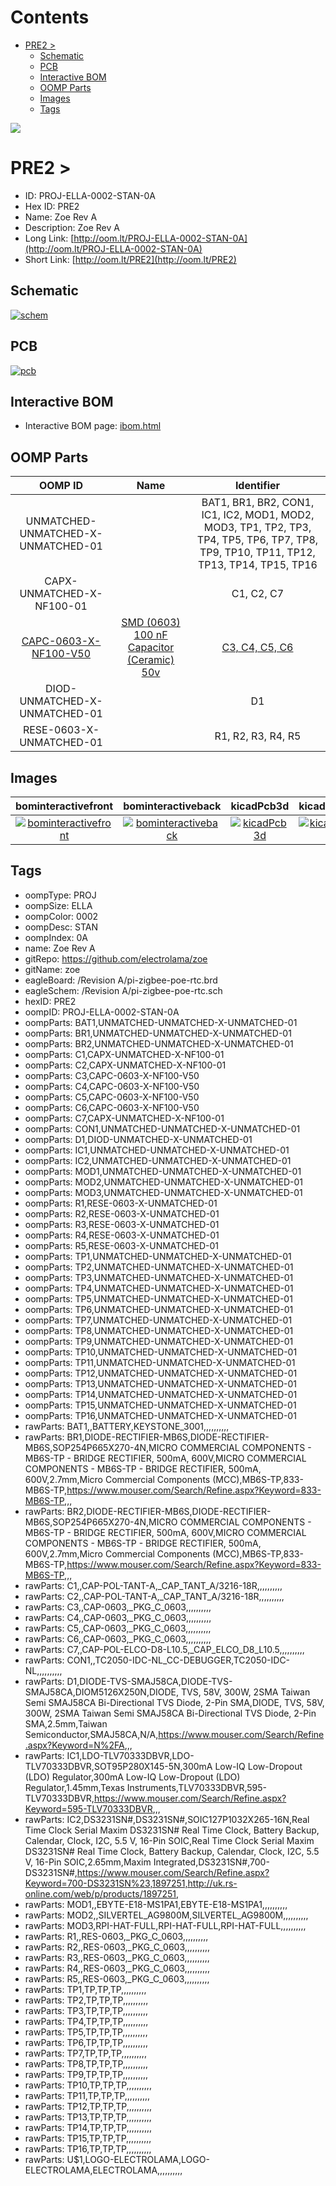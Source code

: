 



Contents
========

* [PRE2 > ](#pre2--)
	* [Schematic](#schematic)
	* [PCB](#pcb)
	* [Interactive BOM](#interactive-bom)
	* [OOMP Parts](#oomp-parts)
	* [Images](#images)
	* [Tags](#tags)
  
![][im]
# PRE2 > 

- ID: PROJ-ELLA-0002-STAN-0A
- Hex ID: PRE2
- Name: Zoe Rev A
- Description: Zoe Rev A
- Long Link: [http://oom.lt/PROJ-ELLA-0002-STAN-0A](http://oom.lt/PROJ-ELLA-0002-STAN-0A)
- Short Link: [http://oom.lt/PRE2](http://oom.lt/PRE2)

## Schematic
  
[![schem](eagleSchemImage.png)](eagleSchemImage.png)
## PCB
  
[![pcb](eagleImage.png)](eagleImage.png)
## Interactive BOM

- Interactive BOM page: [ibom.html](https://htmlpreview.github.io/?https://github.com/oomlout/oomlout_OOMP_projects/blob/main/PROJ-ELLA-0002-STAN-0A/kicad/bom/ibom.html)

## OOMP Parts
  

|OOMP ID|Name|Identifier|
| :---: | :---: | :---: |
|UNMATCHED-UNMATCHED-X-UNMATCHED-01||BAT1, BR1, BR2, CON1, IC1, IC2, MOD1, MOD2, MOD3, TP1, TP2, TP3, TP4, TP5, TP6, TP7, TP8, TP9, TP10, TP11, TP12, TP13, TP14, TP15, TP16|
|CAPX-UNMATCHED-X-NF100-01||C1, C2, C7|
|[CAPC-0603-X-NF100-V50](https://github.com/oomlout/oomlout_OOMP_parts/tree/main/CAPC-0603-X-NF100-V50/)|[SMD (0603) 100 nF Capacitor (Ceramic) 50v](https://github.com/oomlout/oomlout_OOMP_parts/tree/main/CAPC-0603-X-NF100-V50/)|[C3, C4, C5, C6](https://github.com/oomlout/oomlout_OOMP_parts/tree/main/CAPC-0603-X-NF100-V50/)|
|DIOD-UNMATCHED-X-UNMATCHED-01||D1|
|RESE-0603-X-UNMATCHED-01||R1, R2, R3, R4, R5|

## Images
  
  

|bominteractivefront|bominteractiveback|kicadPcb3d|kicadPcb3dFront|kicadPcb3dBack|kicadSchem|eagleImage|eagleSchemImage|
| :---: | :---: | :---: | :---: | :---: | :---: | :---: | :---: |
|[![bominteractivefront](bomFront_140.png)](bomFront.png)|[![bominteractiveback](bomBack_140.png)](bomBack.png)|[![kicadPcb3d](kicadPcb3d_140.png)](kicadPcb3d.png)|[![kicadPcb3dFront](kicadPcb3dFront_140.png)](kicadPcb3dFront.png)|[![kicadPcb3dBack](kicadPcb3dBack_140.png)](kicadPcb3dBack.png)|[![kicadSchem](kicadSchem_140.png)](kicadSchem.png)|[![eagleImage](eagleImage_140.png)](eagleImage.png)|[![eagleSchemImage](eagleSchemImage_140.png)](eagleSchemImage.png)|

## Tags

- oompType: PROJ
- oompSize: ELLA
- oompColor: 0002
- oompDesc: STAN
- oompIndex: 0A
- name: Zoe Rev A
- gitRepo: https://github.com/electrolama/zoe
- gitName: zoe
- eagleBoard: /Revision A/pi-zigbee-poe-rtc.brd
- eagleSchem: /Revision A/pi-zigbee-poe-rtc.sch
- hexID: PRE2
- oompID: PROJ-ELLA-0002-STAN-0A
- oompParts: BAT1,UNMATCHED-UNMATCHED-X-UNMATCHED-01
- oompParts: BR1,UNMATCHED-UNMATCHED-X-UNMATCHED-01
- oompParts: BR2,UNMATCHED-UNMATCHED-X-UNMATCHED-01
- oompParts: C1,CAPX-UNMATCHED-X-NF100-01
- oompParts: C2,CAPX-UNMATCHED-X-NF100-01
- oompParts: C3,CAPC-0603-X-NF100-V50
- oompParts: C4,CAPC-0603-X-NF100-V50
- oompParts: C5,CAPC-0603-X-NF100-V50
- oompParts: C6,CAPC-0603-X-NF100-V50
- oompParts: C7,CAPX-UNMATCHED-X-NF100-01
- oompParts: CON1,UNMATCHED-UNMATCHED-X-UNMATCHED-01
- oompParts: D1,DIOD-UNMATCHED-X-UNMATCHED-01
- oompParts: IC1,UNMATCHED-UNMATCHED-X-UNMATCHED-01
- oompParts: IC2,UNMATCHED-UNMATCHED-X-UNMATCHED-01
- oompParts: MOD1,UNMATCHED-UNMATCHED-X-UNMATCHED-01
- oompParts: MOD2,UNMATCHED-UNMATCHED-X-UNMATCHED-01
- oompParts: MOD3,UNMATCHED-UNMATCHED-X-UNMATCHED-01
- oompParts: R1,RESE-0603-X-UNMATCHED-01
- oompParts: R2,RESE-0603-X-UNMATCHED-01
- oompParts: R3,RESE-0603-X-UNMATCHED-01
- oompParts: R4,RESE-0603-X-UNMATCHED-01
- oompParts: R5,RESE-0603-X-UNMATCHED-01
- oompParts: TP1,UNMATCHED-UNMATCHED-X-UNMATCHED-01
- oompParts: TP2,UNMATCHED-UNMATCHED-X-UNMATCHED-01
- oompParts: TP3,UNMATCHED-UNMATCHED-X-UNMATCHED-01
- oompParts: TP4,UNMATCHED-UNMATCHED-X-UNMATCHED-01
- oompParts: TP5,UNMATCHED-UNMATCHED-X-UNMATCHED-01
- oompParts: TP6,UNMATCHED-UNMATCHED-X-UNMATCHED-01
- oompParts: TP7,UNMATCHED-UNMATCHED-X-UNMATCHED-01
- oompParts: TP8,UNMATCHED-UNMATCHED-X-UNMATCHED-01
- oompParts: TP9,UNMATCHED-UNMATCHED-X-UNMATCHED-01
- oompParts: TP10,UNMATCHED-UNMATCHED-X-UNMATCHED-01
- oompParts: TP11,UNMATCHED-UNMATCHED-X-UNMATCHED-01
- oompParts: TP12,UNMATCHED-UNMATCHED-X-UNMATCHED-01
- oompParts: TP13,UNMATCHED-UNMATCHED-X-UNMATCHED-01
- oompParts: TP14,UNMATCHED-UNMATCHED-X-UNMATCHED-01
- oompParts: TP15,UNMATCHED-UNMATCHED-X-UNMATCHED-01
- oompParts: TP16,UNMATCHED-UNMATCHED-X-UNMATCHED-01
- rawParts: BAT1,,BATTERY,KEYSTONE_3001,,,,,,,,,,
- rawParts: BR1,DIODE-RECTIFIER-MB6S,DIODE-RECTIFIER-MB6S,SOP254P665X270-4N,MICRO COMMERCIAL COMPONENTS - MB6S-TP - BRIDGE RECTIFIER, 500mA, 600V,MICRO COMMERCIAL COMPONENTS - MB6S-TP - BRIDGE RECTIFIER, 500mA, 600V,2.7mm,Micro Commercial Components (MCC),MB6S-TP,833-MB6S-TP,https://www.mouser.com/Search/Refine.aspx?Keyword=833-MB6S-TP,,,
- rawParts: BR2,DIODE-RECTIFIER-MB6S,DIODE-RECTIFIER-MB6S,SOP254P665X270-4N,MICRO COMMERCIAL COMPONENTS - MB6S-TP - BRIDGE RECTIFIER, 500mA, 600V,MICRO COMMERCIAL COMPONENTS - MB6S-TP - BRIDGE RECTIFIER, 500mA, 600V,2.7mm,Micro Commercial Components (MCC),MB6S-TP,833-MB6S-TP,https://www.mouser.com/Search/Refine.aspx?Keyword=833-MB6S-TP,,,
- rawParts: C1,,CAP-POL-TANT-A,_CAP_TANT_A/3216-18R,,,,,,,,,,
- rawParts: C2,,CAP-POL-TANT-A,_CAP_TANT_A/3216-18R,,,,,,,,,,
- rawParts: C3,,CAP-0603,_PKG_C_0603,,,,,,,,,,
- rawParts: C4,,CAP-0603,_PKG_C_0603,,,,,,,,,,
- rawParts: C5,,CAP-0603,_PKG_C_0603,,,,,,,,,,
- rawParts: C6,,CAP-0603,_PKG_C_0603,,,,,,,,,,
- rawParts: C7,,CAP-POL-ELCO-D8-L10.5,_CAP_ELCO_D8_L10.5,,,,,,,,,,
- rawParts: CON1,,TC2050-IDC-NL_CC-DEBUGGER,TC2050-IDC-NL,,,,,,,,,,
- rawParts: D1,DIODE-TVS-SMAJ58CA,DIODE-TVS-SMAJ58CA,DIOM5126X250N,DIODE, TVS, 58V, 300W, 2SMA Taiwan Semi SMAJ58CA Bi-Directional TVS Diode, 2-Pin SMA,DIODE, TVS, 58V, 300W, 2SMA Taiwan Semi SMAJ58CA Bi-Directional TVS Diode, 2-Pin SMA,2.5mm,Taiwan Semiconductor,SMAJ58CA,N/A,https://www.mouser.com/Search/Refine.aspx?Keyword=N%2FA,,,
- rawParts: IC1,LDO-TLV70333DBVR,LDO-TLV70333DBVR,SOT95P280X145-5N,300mA Low-IQ Low-Dropout (LDO) Regulator,300mA Low-IQ Low-Dropout (LDO) Regulator,1.45mm,Texas Instruments,TLV70333DBVR,595-TLV70333DBVR,https://www.mouser.com/Search/Refine.aspx?Keyword=595-TLV70333DBVR,,,
- rawParts: IC2,DS3231SN#,DS3231SN#,SOIC127P1032X265-16N,Real Time Clock Serial Maxim DS3231SN# Real Time Clock, Battery Backup, Calendar, Clock, I2C, 5.5 V, 16-Pin SOIC,Real Time Clock Serial Maxim DS3231SN# Real Time Clock, Battery Backup, Calendar, Clock, I2C, 5.5 V, 16-Pin SOIC,2.65mm,Maxim Integrated,DS3231SN#,700-DS3231SN#,https://www.mouser.com/Search/Refine.aspx?Keyword=700-DS3231SN%23,1897251,http://uk.rs-online.com/web/p/products/1897251,
- rawParts: MOD1,,EBYTE-E18-MS1PA1,EBYTE-E18-MS1PA1,,,,,,,,,,
- rawParts: MOD2,,SILVERTEL_AG9800M,SILVERTEL_AG9800M,,,,,,,,,,
- rawParts: MOD3,RPI-HAT-FULL,RPI-HAT-FULL,RPI-HAT-FULL,,,,,,,,,,
- rawParts: R1,,RES-0603,_PKG_C_0603,,,,,,,,,,
- rawParts: R2,,RES-0603,_PKG_C_0603,,,,,,,,,,
- rawParts: R3,,RES-0603,_PKG_C_0603,,,,,,,,,,
- rawParts: R4,,RES-0603,_PKG_C_0603,,,,,,,,,,
- rawParts: R5,,RES-0603,_PKG_C_0603,,,,,,,,,,
- rawParts: TP1,TP,TP,TP,,,,,,,,,,
- rawParts: TP2,TP,TP,TP,,,,,,,,,,
- rawParts: TP3,TP,TP,TP,,,,,,,,,,
- rawParts: TP4,TP,TP,TP,,,,,,,,,,
- rawParts: TP5,TP,TP,TP,,,,,,,,,,
- rawParts: TP6,TP,TP,TP,,,,,,,,,,
- rawParts: TP7,TP,TP,TP,,,,,,,,,,
- rawParts: TP8,TP,TP,TP,,,,,,,,,,
- rawParts: TP9,TP,TP,TP,,,,,,,,,,
- rawParts: TP10,TP,TP,TP,,,,,,,,,,
- rawParts: TP11,TP,TP,TP,,,,,,,,,,
- rawParts: TP12,TP,TP,TP,,,,,,,,,,
- rawParts: TP13,TP,TP,TP,,,,,,,,,,
- rawParts: TP14,TP,TP,TP,,,,,,,,,,
- rawParts: TP15,TP,TP,TP,,,,,,,,,,
- rawParts: TP16,TP,TP,TP,,,,,,,,,,
- rawParts: U$1,LOGO-ELECTROLAMA,LOGO-ELECTROLAMA,ELECTROLAMA,,,,,,,,,,



[im]: kicadPcb3d_450.png
